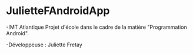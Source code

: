 # JulietteFAndroidApp

-IMT Atlantique
Projet d'école dans le cadre de la matière "Programmation Android".

-Développeuse : Juliette Fretay
